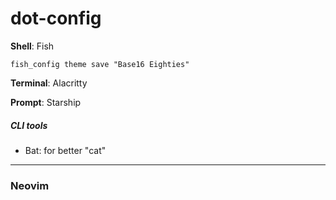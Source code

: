 # dot-config

**Shell**: Fish

```
fish_config theme save "Base16 Eighties"
```

**Terminal**: Alacritty

**Prompt**: Starship

##### CLI tools

- Bat: for better "cat"

---

### Neovim
